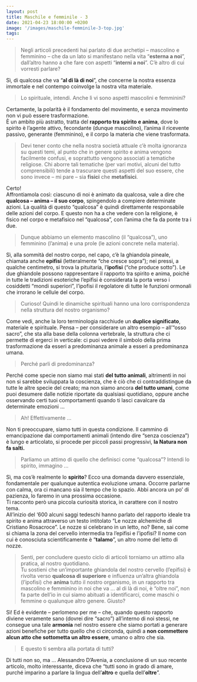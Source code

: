 ```yaml
---
layout: post
title: Maschile e femminile - 3
date: 2021-04-23 18:00:00 +0200
image: '/images/maschile-femminile-3-top.jpg'
tags:
---
```


>Negli articoli precedenti hai parlato di due archetipi – mascolino e femminino – che da un lato si manifestano nella vita “**esterna a noi**”, dall’altro hanno a che fare con aspetti “**interni a noi**”. C’è altro di cui vorresti parlare?

Sì, di qualcosa che va “**al di là di noi**”, che concerne la nostra essenza immortale e nel contempo coinvolge la nostra vita materiale. 

>Lo spirituale, intendi. Anche lì vi sono aspetti mascolini e femminini?

Certamente, la polarità è il fondamento del movimento, e senza movimento non vi può essere trasformazione. <br/>
È un ambito più astratto, tratta del **rapporto tra spirito e anima**, dove lo spirito è l’agente attivo, fecondante (dunque mascolino), l’anima il ricevente passivo, generante (femminino), e il corpo la materia che viene trasformata.

>Devi tener conto che nella nostra società attuale c’è molta ignoranza su questi temi, al punto che in genere spirito e anima vengono facilmente confusi, e soprattutto vengono associati a tematiche religiose. Chi aborre tali tematiche (per vari motivi, alcuni del tutto comprensibili) tende a trascurare questi aspetti del suo essere, che sono invece – mi pare – sia **fisici** che **metafisici**.

Certo! <br/>
Affrontiamola così: ciascuno di noi è animato da qualcosa, vale a dire che **qualcosa – anima – il suo corpo**, spingendolo a compiere determinate azioni. La qualità di questo “qualcosa” è quindi direttamente responsabile delle azioni del corpo. E questo non ha a che vedere con la religione, è fisico nel corpo e metafisico nel “qualcosa”, con l’anima che fa da ponte tra i due.

>Dunque abbiamo un elemento mascolino (il “qualcosa”), uno femminino (l’anima) e una prole (le azioni concrete nella materia).

Sì, alla sommità del nostro corpo, nel capo, c’è la ghiandola pineale, chiamata anche **epifisi** (letteralmente “che cresce sopra”); nei pressi, a qualche centimetro, si trova la pituitaria, l’**ipofisi** (“che produce sotto”). Le due ghiandole possono rappresentare il rapporto tra spirito e anima, poiché in tutte le tradizioni esoteriche l’epifisi è considerata la porta verso i cosiddetti “mondi superiori”, l’ipofisi il regolatore di tutte le funzioni ormonali che irrorano le cellule del corpo. 

>Curioso! Quindi le dinamiche spirituali hanno una loro corrispondenza nella struttura del nostro organismo?

Come vedi, anche la loro terminologia racchiude un **duplice significato**, materiale e spirituale. Pensa – per considerare un altro esempio – all’“osso sacro”, che sta alla base della colonna vertebrale, la struttura che ci permette di ergerci in verticale: ci puoi vedere il simbolo della prima trasformazione da esseri a predominanza animale a esseri a predominanza umana.

>Perché parli di predominanza?

Perché come specie non siamo mai stati **del tutto animali**, altrimenti in noi non si sarebbe sviluppata la coscienza, che è ciò che ci contraddistingue da tutte le altre specie del creato; ma non siamo ancora **del tutto umani**, come puoi desumere dalle notizie riportate da qualsiasi quotidiano, oppure anche osservando certi tuoi comportamenti quando ti lasci cavalcare da determinate emozioni ...

>Ah! Effettivamente ...

Non ti preoccupare, siamo tutti in questa condizione. Il cammino di emancipazione dai comportamenti animali (intendo dire “senza coscienza”) è lungo e articolato, si procede per piccoli passi progressivi, **la Natura non fa salti.**

>Parliamo un attimo di quello che definisci come “qualcosa”? Intendi lo spirito, immagino ...

Sì, ma cos’è realmente lo **spirito**? Ecco una domanda davvero essenziale, fondamentale per qualunque autentica evoluzione umana. Occorre parlarne con calma, ora ci mancano sia il tempo che lo spazio. Abbi ancora un po’ di pazienza, lo faremo in una prossima occasione. <br/>
Ti racconto però una piccola curiosità storica, in carattere con il nostro tema. <br/>
All’inizio del ‘600 alcuni saggi tedeschi hanno parlato del rapporto ideale tra spirito e anima attraverso un testo intitolato “Le nozze alchemiche di Cristiano Rosacroce”. Le nozze si celebrano in un letto, no? Bene, sai come si chiama la zona del cervello intermedia tra l’epifisi e l’ipofisi? Il nome con cui è conosciuta scientificamente è “**talamo**”, un altro nome del letto di nozze. 

>Senti, per concludere questo ciclo di articoli torniamo un attimo alla pratica, al nostro quotidiano. <br/>
Tu sostieni che un’importante ghiandola del nostro cervello (l’epifisi) è rivolta verso **qualcosa di superiore** e influenza un’altra ghiandola (l’ipofisi) che **anima** tutto il nostro organismo, in un rapporto tra mascolino e femminino in noi che va … al di là di noi, è “oltre noi”, non fa parte dell’io in cui siamo abituati a identificarci, come maschi o femmine o qualunque altro genere. Giusto?

Sì! Ed è evidente – perlomeno per me – che, quando questo rapporto diviene veramente sano (dovrei dire “sacro”) all’interno di noi stessi, ne consegue una tale **armonia** nel nostro essere che siamo portati a generare azioni benefiche per tutto quello che ci circonda, quindi a **non commettere alcun atto che sottometta un altro essere**, umano o altro che sia.

>E questo ti sembra alla portata di tutti?

Di tutti non so, ma … Alessandro D’Avenia, a conclusione di un suo recente articolo, molto interessante, diceva che “tutti sono in grado di amare, purché imparino a parlare la lingua dell’**altro** e quella dell’**oltre**”.







